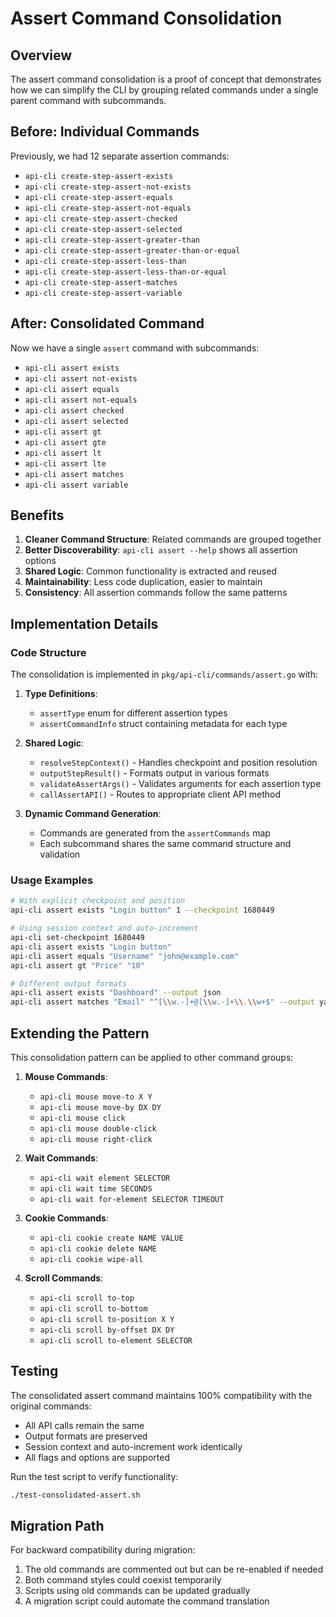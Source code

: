 # Assert Command Consolidation

## Overview

The assert command consolidation is a proof of concept that demonstrates how we can simplify the CLI by grouping related commands under a single parent command with subcommands.

## Before: Individual Commands

Previously, we had 12 separate assertion commands:

- `api-cli create-step-assert-exists`
- `api-cli create-step-assert-not-exists`
- `api-cli create-step-assert-equals`
- `api-cli create-step-assert-not-equals`
- `api-cli create-step-assert-checked`
- `api-cli create-step-assert-selected`
- `api-cli create-step-assert-greater-than`
- `api-cli create-step-assert-greater-than-or-equal`
- `api-cli create-step-assert-less-than`
- `api-cli create-step-assert-less-than-or-equal`
- `api-cli create-step-assert-matches`
- `api-cli create-step-assert-variable`

## After: Consolidated Command

Now we have a single `assert` command with subcommands:

- `api-cli assert exists`
- `api-cli assert not-exists`
- `api-cli assert equals`
- `api-cli assert not-equals`
- `api-cli assert checked`
- `api-cli assert selected`
- `api-cli assert gt`
- `api-cli assert gte`
- `api-cli assert lt`
- `api-cli assert lte`
- `api-cli assert matches`
- `api-cli assert variable`

## Benefits

1. **Cleaner Command Structure**: Related commands are grouped together
2. **Better Discoverability**: `api-cli assert --help` shows all assertion options
3. **Shared Logic**: Common functionality is extracted and reused
4. **Maintainability**: Less code duplication, easier to maintain
5. **Consistency**: All assertion commands follow the same patterns

## Implementation Details

### Code Structure

The consolidation is implemented in `pkg/api-cli/commands/assert.go` with:

1. **Type Definitions**:

   - `assertType` enum for different assertion types
   - `assertCommandInfo` struct containing metadata for each type

2. **Shared Logic**:

   - `resolveStepContext()` - Handles checkpoint and position resolution
   - `outputStepResult()` - Formats output in various formats
   - `validateAssertArgs()` - Validates arguments for each assertion type
   - `callAssertAPI()` - Routes to appropriate client API method

3. **Dynamic Command Generation**:
   - Commands are generated from the `assertCommands` map
   - Each subcommand shares the same command structure and validation

### Usage Examples

```bash
# With explicit checkpoint and position
api-cli assert exists "Login button" 1 --checkpoint 1680449

# Using session context and auto-increment
api-cli set-checkpoint 1680449
api-cli assert exists "Login button"
api-cli assert equals "Username" "john@example.com"
api-cli assert gt "Price" "10"

# Different output formats
api-cli assert exists "Dashboard" --output json
api-cli assert matches "Email" "^[\\w.-]+@[\\w.-]+\\.\\w+$" --output yaml
```

## Extending the Pattern

This consolidation pattern can be applied to other command groups:

1. **Mouse Commands**:

   - `api-cli mouse move-to X Y`
   - `api-cli mouse move-by DX DY`
   - `api-cli mouse click`
   - `api-cli mouse double-click`
   - `api-cli mouse right-click`

2. **Wait Commands**:

   - `api-cli wait element SELECTOR`
   - `api-cli wait time SECONDS`
   - `api-cli wait for-element SELECTOR TIMEOUT`

3. **Cookie Commands**:

   - `api-cli cookie create NAME VALUE`
   - `api-cli cookie delete NAME`
   - `api-cli cookie wipe-all`

4. **Scroll Commands**:
   - `api-cli scroll to-top`
   - `api-cli scroll to-bottom`
   - `api-cli scroll to-position X Y`
   - `api-cli scroll by-offset DX DY`
   - `api-cli scroll to-element SELECTOR`

## Testing

The consolidated assert command maintains 100% compatibility with the original commands:

- All API calls remain the same
- Output formats are preserved
- Session context and auto-increment work identically
- All flags and options are supported

Run the test script to verify functionality:

```bash
./test-consolidated-assert.sh
```

## Migration Path

For backward compatibility during migration:

1. The old commands are commented out but can be re-enabled if needed
2. Both command styles could coexist temporarily
3. Scripts using old commands can be updated gradually
4. A migration script could automate the command translation
